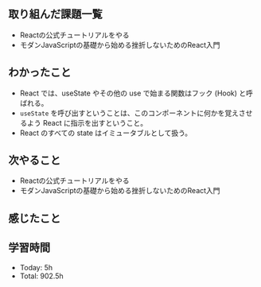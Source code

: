 ## 取り組んだ課題一覧
- Reactの公式チュートリアルをやる
- モダンJavaScriptの基礎から始める挫折しないためのReact入門
## わかったこと
- React では、useState やその他の use で始まる関数はフック (Hook) と呼ばれる。
- `useState` を呼び出すということは、このコンポーネントに何かを覚えさせるよう React に指示を出すということ。
- React のすべての state はイミュータブルとして扱う。
## 次やること
- Reactの公式チュートリアルをやる
- モダンJavaScriptの基礎から始める挫折しないためのReact入門
## 感じたこと
## 学習時間
- Today: 5h
- Total: 902.5h